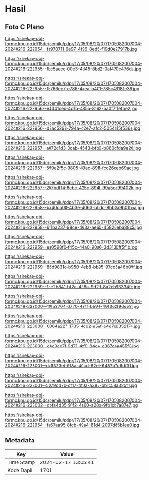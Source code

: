 # Hasil

## Foto C Plano

https://sirekap-obj-formc.kpu.go.id/15dc/pemilu/pdpr/17/05/08/20/07/1705082007004-20240216-222954--fa970711-6e97-4f96-8ed5-f19d0e27917b.jpg

https://sirekap-obj-formc.kpu.go.id/15dc/pemilu/pdpr/17/05/08/20/07/1705082007004-20240216-222955--fbc5aeec-00e3-4d45-8bd2-0af470c476da.jpg

https://sirekap-obj-formc.kpu.go.id/15dc/pemilu/pdpr/17/05/08/20/07/1705082007004-20240216-222955--f5766ec7-e786-4aea-b401-785c46181e39.jpg

https://sirekap-obj-formc.kpu.go.id/15dc/pemilu/pdpr/17/05/08/20/07/1705082007004-20240216-222956--e4341ced-4d1b-485a-8162-5a0f7f1efbe2.jpg

https://sirekap-obj-formc.kpu.go.id/15dc/pemilu/pdpr/17/05/08/20/07/1705082007004-20240216-222956--d3ac5298-794a-42e7-afd2-5054a15f536e.jpg

https://sirekap-obj-formc.kpu.go.id/15dc/pemilu/pdpr/17/05/08/20/07/1705082007004-20240216-222957--a072c1d3-3cab-4643-bfb0-b860dfda9e20.jpg

https://sirekap-obj-formc.kpu.go.id/15dc/pemilu/pdpr/17/05/08/20/07/1705082007004-20240216-222957--599e2f5c-9805-49ac-89ff-fcc26ceb69ac.jpg

https://sirekap-obj-formc.kpu.go.id/15dc/pemilu/pdpr/17/05/08/20/07/1705082007004-20240216-222957--257bdf14-6cbc-425c-894f-99a5ca99402b.jpg

https://sirekap-obj-formc.kpu.go.id/15dc/pemilu/pdpr/17/05/08/20/07/1705082007004-20240216-222958--ba40cb08-4b3e-4063-b0dc-8bb0a9b01b5a.jpg

https://sirekap-obj-formc.kpu.go.id/15dc/pemilu/pdpr/17/05/08/20/07/1705082007004-20240216-222958--6f1ba237-98ce-463a-ae60-45826eba88c5.jpg

https://sirekap-obj-formc.kpu.go.id/15dc/pemilu/pdpr/17/05/08/20/07/1705082007004-20240216-222959--ea0598f0-f45c-44a0-90a6-3d3130ff5f1b.jpg

https://sirekap-obj-formc.kpu.go.id/15dc/pemilu/pdpr/17/05/08/20/07/1705082007004-20240216-222959--86d9831c-b950-4eb8-bb95-97cd5a46b09f.jpg

https://sirekap-obj-formc.kpu.go.id/15dc/pemilu/pdpr/17/05/08/20/07/1705082007004-20240216-222959--1ec2b841-bf2a-436a-9d2d-8a2cb63334fe.jpg

https://sirekap-obj-formc.kpu.go.id/15dc/pemilu/pdpr/17/05/08/20/07/1705082007004-20240216-223000--10fa3704-d770-481f-b594-49f3e2f9de58.jpg

https://sirekap-obj-formc.kpu.go.id/15dc/pemilu/pdpr/17/05/08/20/07/1705082007004-20240216-223000--0064a227-1735-4cb2-a5af-e4e7eb352174.jpg

https://sirekap-obj-formc.kpu.go.id/15dc/pemilu/pdpr/17/05/08/20/07/1705082007004-20240216-223000--e4e0ee7f-9d71-4ff9-84c4-e367aba455f3.jpg

https://sirekap-obj-formc.kpu.go.id/15dc/pemilu/pdpr/17/05/08/20/07/1705082007004-20240216-223001--dc5323ef-9f8a-40cd-82e1-6487b7d6df31.jpg

https://sirekap-obj-formc.kpu.go.id/15dc/pemilu/pdpr/17/05/08/20/07/1705082007004-20240216-223001--5079c470-cf17-4f0a-a382-bb1c54a325f1.jpg

https://sirekap-obj-formc.kpu.go.id/15dc/pemilu/pdpr/17/05/08/20/07/1705082007004-20240216-223002--dbfa4d35-91f2-4a60-a28b-9fb1cb7a87e7.jpg

https://sirekap-obj-formc.kpu.go.id/15dc/pemilu/pdpr/17/05/08/20/07/1705082007004-20240216-222954--fa67aa95-8fcb-49a4-81d4-2097d85b1ee0.jpg


## Metadata

| Key        | Value               |
| ---------- | ------------------- |
| Time Stamp | 2024-02-17 13:05:41 |
| Kode Dapil | 1701                |



